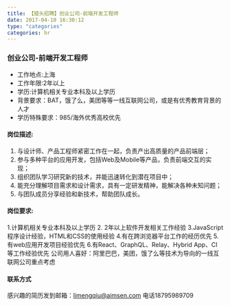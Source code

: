 ```yaml
---
title: 【猎头招聘】创业公司-前端开发工程师
date: 2017-04-10 16:30:12
type: "categories"
categories: hr
---
```


### 创业公司-前端开发工程师

- 工作地点:上海
- 工作年限:2年以上
- 学历:计算机相关专业本科及以上学历
- 背景要求：BAT，饿了么，美团等等一线互联网公司，或是有优秀教育背景的人才
- 学历特殊要求：985/海外优秀高校优先

#### 岗位描述:
1. 与设计师、产品工程师紧密工作在一起，负责产出高质量的产品前端层；
2. 参与多种平台的应用开发，包括Web及Mobile等产品，负责前端交互的实现；
3. 组织团队学习研究新的技术，并能迅速转化到潜在项目中；
4. 能充分理解项目需求和设计需求，具有一定研发精神，能解决各种未知问题；
5. 与团队成员分享经验和新技术，帮助团队成长。


#### 岗位要求:
1.计算机相关专业本科及以上学历
2. 2年以上软件开发相关工作经验
3.JavaScript程序设计经验，HTML和CSS的使用经验
4.有在跨浏览器平台工作的经历优先
5.有web应用开发项目经验优先
6.有React、GraphQL、Relay、Hybrid App、CI 等工作经验优先
公司用人喜好：阿里巴巴，美团，饿了么等技术为导向的一线互联网公司重点考虑

#### 联系方式
感兴趣的简历发到邮箱：limengqiu@aimsen.com 电话18795989709